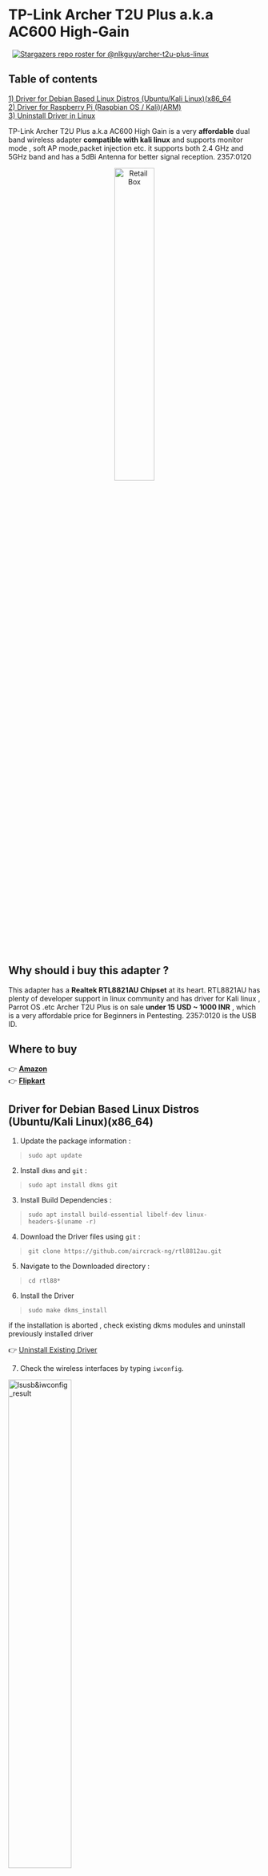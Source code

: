 # TP-Link Archer T2U Plus a.k.a AC600 High-Gain


&nbsp;
[![Stargazers repo roster for @nlkguy/archer-t2u-plus-linux](https://reporoster.com/stars/nlkguy/archer-t2u-plus-linux)](https://github.com/nlkguy/archer-t2u-plus-linux/stargazers)
&nbsp;

## Table of contents

<p align = "left">
<a href="https://github.com/nlkguy/archer-t2u-plus-linux#driver-for-debian-based-linux-distros-ubuntukali-linuxx86_64"> 1) Driver for Debian Based Linux Distros (Ubuntu/Kali Linux)(x86_64 </a> <br>
  <a href="https://github.com/nlkguy/archer-t2u-plus-linux#driver-for-debian-based-linux-distros-ubuntukali-linuxx86_64"> 2) Driver for Raspberry Pi (Raspbian OS / Kali)(ARM)</a><br>
  <a href="https://github.com/nlkguy/archer-t2u-plus-linux#uninstall-driver-in-linux"> 3) Uninstall Driver in Linux</a>
</p>

TP-Link Archer T2U Plus a.k.a AC600 High Gain is a very **affordable** dual band wireless adapter **compatible with kali linux** and supports monitor mode , soft AP mode,packet injection etc. it supports both 2.4 GHz and 5GHz band and has a 5dBi Antenna for better signal reception. 2357:0120

<p align = "center">
<img src="https://github.com/nlkguy/archer-t2u-plus-linux/blob/main/Images/archer-t2u-inside.jpeg" alt="Retail Box" width="40%" height="40%">
</p>

## Why should i buy this adapter ?

This adapter has a **Realtek RTL8821AU Chipset** at its heart. RTL8821AU has plenty of developer support in linux community and has driver for Kali linux , Parrot OS .etc Archer T2U Plus is on sale **under 15 USD ~ 1000 INR** , which is a very affordable price for Beginners in Pentesting. 2357:0120 is the USB ID.

## Where to buy
:point_right:  [**Amazon**](https://amzn.to/3aPjBir)  
:point_right:  [**Flipkart**](https://dl.flipkart.com/dl/tp-link-ac600-t2u-plus-usb-adapter/p/itmfhz7zg85hgtzg?marketplace=FLIPKART&iid=79034678-e8a7-4d71-8d97-073f9497fcdc.USBFHZ7ZPWFHW8YW.SEARCH&ppt=sp&lid=LSTUSBFHZ7ZPWFHW8YW9SRRQK&srno=s_1_1&qH=2fca2860d6b488dc&pid=USBFHZ7ZPWFHW8YW&affid=amaledasse&ssid=7o14gihn8ag5p98g1609082867282&otracker1=search&ppn=sp)


## Driver for Debian Based Linux Distros (Ubuntu/Kali Linux)(x86_64)

1. Update the package information :
>```sudo apt update```
2. Install `dkms` and `git` :
>```sudo apt install dkms git```
3. Install Build Dependencies :
>```sudo apt install build-essential libelf-dev linux-headers-$(uname -r)``` 
4. Download the Driver files using `git` :
>```git clone https://github.com/aircrack-ng/rtl8812au.git```
5. Navigate to the Downloaded directory :
>```cd rtl88*```
6. Install the Driver 
>```sudo make dkms_install```

if the installation is aborted , check existing dkms modules and uninstall previously installed driver 

:point_right: [Uninstall Existing Driver](https://github.com/nlkguy/archer-t2u-plus-linux#uninstall-driver-in-linux)

7. Check the wireless interfaces by typing `iwconfig`.
<img src="https://github.com/nlkguy/archer-t2u-plus-linux/blob/main/Images/lsusb%3Biwconfig.png" alt="lsusb&iwconfig_result" width="50%" height="50%">

if you encounter any weird interface name , rename the Wireless interface by following below steps

:point_right: [Change/Rename Network Interface](https://github.com/nlkguy/archer-t2u-plus-linux/blob/main/change_interface_name.md)


## Driver for Raspberry Pi (Raspbian OS / Kali)(ARM)

1. Update the package information :
>```sudo apt update```

2. Install `dkms` and `git` :
>```sudo apt install dkms git```

3. Install Build Dependencies :
#### For Raspbian OS
>```sudo apt-get install raspberrypi-kernel-headers```

#### For Kali for ARM
>```sudo apt-get install build-essential libelf-dev kalipi-kernel-headers```

4. Download the Driver files using `git` :
>```git clone https://github.com/aircrack-ng/rtl8812au.git```

5. Navigate to the Downloaded directory :
>```cd rtl88*```

#### For Raspberry (RPI)

6. Then run this step to change platform in Makefile, For RPI 1/2/3/ & 0/Zero:

>```sed -i 's/CONFIG_PLATFORM_I386_PC = y/CONFIG_PLATFORM_I386_PC = n/g' Makefile```  
>```sed -i 's/CONFIG_PLATFORM_ARM_RPI = n/CONFIG_PLATFORM_ARM_RPI = y/g' Makefile```

#### But for RPI 3B+ & 4B you will need to run those below which builds the ARM64 arch driver:

>```sed -i 's/CONFIG_PLATFORM_I386_PC = y/CONFIG_PLATFORM_I386_PC = n/g' Makefile```  
>```sed -i 's/CONFIG_PLATFORM_ARM64_RPI = n/CONFIG_PLATFORM_ARM64_RPI = y/g' Makefile```

#### In addition, if you receive an error message about ```unrecognized command line option ‘-mgeneral-regs-only’``` (i.e., Raspbian Buster), you will need to run the following commands, then retry building and installing:

>```export ARCH=arm```  
>```sed -i 's/^MAKE="/MAKE="ARCH=arm\ /' dkms.conf```

7. Install the Driver 
>```sudo make dkms_install```
<img src="https://github.com/nlkguy/archer-t2u-plus-linux/blob/main/Images/kali-arm-installing.png" alt="Kali-ARM-RPi-Installing" width="70%" height="70%">

8. Check the wireless interfaces by typing `iwconfig`.

:point_right: [Change/Rename Network Interface](https://github.com/nlkguy/archer-t2u-plus-linux/blob/main/change_interface_name.md)

## Uninstall Driver in Linux

- check the module name and version using the command ```sudo dkms status.```  </br>  
  ```
  $ dkms status  
  8812au, 5.6.4.2_35491.20191025, 5.10.63+, armv6l: installed  
  rtl8188fu, 1.0, 5.10.63+, armv6l: installed.```  

- here module name is ```8812au``` and module version is ```5.6.4.2_35491.20191025```.

- use ```sudo dkms remove <module>/<module-version>.```  </br>  
  ```
  $ sudo dkms remove 8812au/5.6.4.2_35491.20191025 --all  
  
  Deleting module version: 5.6.4.2_35491.20191025 completely from the DKMS tree.  
  
  Done.  
  ```

- delete this file using  ```sudo rm -rf /var/lib/dkms/8812au/```.

  
## References
>[DigitalOcean.com : Sed Stream Editor Basics](https://www.digitalocean.com/community/tutorials/the-basics-of-using-the-sed-stream-editor-to-manipulate-text-in-linux)
